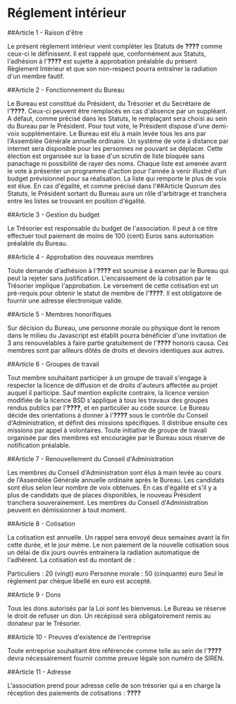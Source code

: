 # Réglement intérieur

##Article 1 - Raison d'être

Le présent règlement intérieur vient compléter les Statuts de **????** comme ceux-ci le définissent. Il est rappelé que, conformément aux Statuts, l'adhésion à l'**????** est sujette à approbation préalable du présent Règlement Intérieur et que son non-respect pourra entraîner la radiation d'un membre fautif.

##Article 2 - Fonctionnement du Bureau

Le Bureau est constitué du Président, du Trésorier et du Secrétaire de l'**????**. Ceux-ci peuvent être remplacés en cas d'absence par un suppléant. A défaut, comme précisé dans les Statuts, le remplaçant sera choisi au sein du Bureau par le Président. Pour tout vote, le Président dispose d'une demi-voix supplémentaire. Le Bureau est élu à main levée tous les ans par l'Assemblée Générale annuelle ordinaire. Un système de vote à distance par internet sera disponible pour les personnes ne pouvant se déplacer. Cette élection est organisée sur la base d'un scrutin de liste bloquée sans panachage ni possibilité de rayer des noms. Chaque liste est amenée avant le vote à présenter un programme d'action pour l'année à venir illustré d'un budget prévisionnel pour sa réalisation. La liste qui remporte le plus de voix est élue. En cas d'égalité, et comme précisé dans l'##Article Quorum des Statuts, le Président sortant du Bureau aura un rôle d'arbitrage et tranchera entre les listes se trouvant en position d'égalité.

##Article 3 - Gestion du budget

Le Trésorier est responsable du budget de l'association. Il peut à ce titre effectuer tout paiement de moins de 100 (cent) Euros sans autorisation préalable du Bureau.

##Article 4 - Approbation des nouveaux membres

Toute demande d'adhésion à l'**????** est soumise à examen par le Bureau qui peut la rejeter sans justification. L'encaissement de la cotisation par le Trésorier implique l'approbation. Le versement de cette cotisation est un pré-requis pour obtenir le statut de membre de l'**????**. Il est obligatoire de fournir une adresse électronique valide.

##Article 5 - Membres honorifiques

Sur décision du Bureau, une personne morale ou physique dont le renom dans le milieu du Javascript est établit pourra bénéficier d'une invitation de 3 ans renouvelables à faire partie gratuitement de l'**????** honoris causa. Ces membres sont par ailleurs dôtés de droits et devoirs identiques aux autres.

##Article 6 - Groupes de travail

Tout membre souhaitant participer à un groupe de travail s'engage à respecter la licence de diffusion et de droits d'auteurs affectée au projet auquel il participe. Sauf mention explicite contraire, la licence version modifiée de la licence BSD s'applique à tous les travaux des groupes rendus publics par l'**????**, et en particulier au code source. Le Bureau décide des orientations à donner à l'**????** sous le contrôle du Conseil d'Administration, et définit des missions spécifiques. Il distribue ensuite ces missions par appel à volontaires. Toute initiative de groupe de travail organisée par des membres est encouragée par le Bureau sous réserve de notification préalable.

##Article 7 - Renouvellement du Conseil d'Administration

Les membres du Conseil d'Administration sont élus à main levée au cours de l'Assemblée Générale annuelle ordinaire après le Bureau. Les candidats sont élus selon leur nombre de voix obtenues. En cas d'égalité et s'il y a plus de candidats que de places disponibles, le nouveau Président tranchera souverainement. Les membres du Conseil d'Administration peuvent en démissionner à tout moment.

##Article 8 - Cotisation

La cotisation est annuelle. Un rappel sera envoyé deux semaines avant la fin cette durée, et le jour même. Le non paiement de la nouvelle cotisation sous un délai de dix jours ouvrés entrainera la radiation automatique de l'adhérent. La cotisation est du montant de :

Particuliers : 20 (vingt) euro
Personne morale : 50 (cinquante) euro
Seul le règlement par chèque libellé en euro est accepté.

##Article 9 - Dons

Tous les dons autorisés par la Loi sont les bienvenus. Le Bureau se réserve le droit de refuser un don. Un récépissé sera obligatoirement remis au donateur par le Trésorier.

##Article 10 - Preuves d'existence de l'entreprise

Toute entreprise souhaitant être référencée comme telle au sein de l'**????** devra nécessairement fournir comme preuve légale son numéro de SIREN.

##Article 11 - Adresse

L'association prend pour adresse celle de son trésorier qui a en charge la réception des paiements de cotisations : **????**
